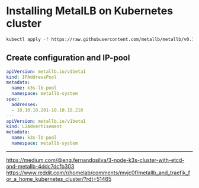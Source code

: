 # Installing MetalLB on Kubernetes cluster
```bash
kubectl apply -f https://raw.githubusercontent.com/metallb/metallb/v0.14.5/config/manifests/metallb-native.yaml
```

## Create configuration and IP-pool
```yaml
apiVersion: metallb.io/v1beta1
kind: IPAddressPool
metadata:
  name: k3s-lb-pool
  namespace: metallb-system
spec:
  addresses:
  - 10.10.10.201-10.10.10.210
---
apiVersion: metallb.io/v1beta1
kind: L2Advertisement
metadata:
  name: k3s-lb-pool
  namespace: metallb-system
```

---
https://medium.com/@eng.fernandosilva/3-node-k3s-cluster-with-etcd-and-metallb-4ddc7dcfb303
https://www.reddit.com/r/homelab/comments/mvjc0f/metallb_and_traefik_for_a_home_kubernetes_cluster/?rdt=51465
